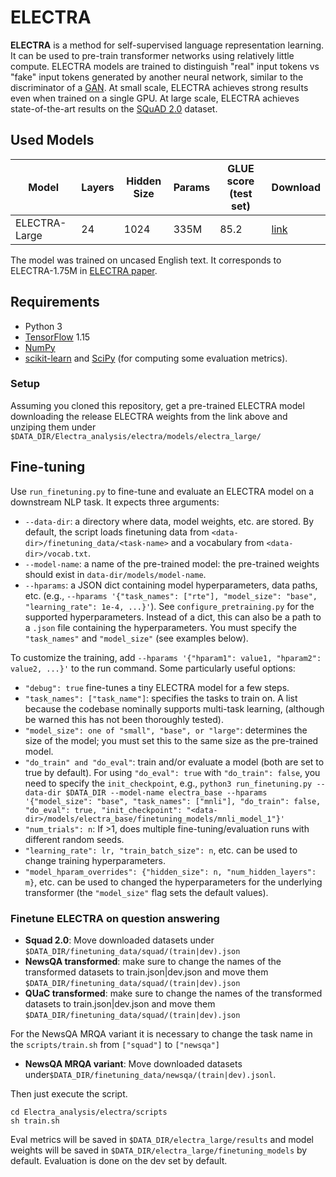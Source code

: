 # ELECTRA

**ELECTRA** is a method for self-supervised language representation learning. It can be used to pre-train transformer networks using relatively little compute. ELECTRA models are trained to distinguish "real" input tokens vs "fake" input tokens generated by another neural network, similar to the discriminator of a [GAN](https://arxiv.org/pdf/1406.2661.pdf). At small scale, ELECTRA achieves strong results even when trained on a single GPU. At large scale, ELECTRA achieves state-of-the-art results on the [SQuAD 2.0](https://rajpurkar.github.io/SQuAD-explorer/) dataset.


## Used Models


| Model | Layers | Hidden Size | Params | GLUE score (test set) | Download |
| --- | --- | --- | --- | ---  | --- |
| ELECTRA-Large | 24 | 1024 | 335M |  85.2 | [link](https://storage.googleapis.com/electra-data/electra_large.zip) |

The model was trained on uncased English text. It corresponds to  ELECTRA-1.75M  in [ELECTRA paper](https://arxiv.org/abs/2003.10555).


## Requirements
* Python 3
* [TensorFlow](https://www.tensorflow.org/) 1.15 
* [NumPy](https://numpy.org/)
* [scikit-learn](https://scikit-learn.org/stable/) and [SciPy](https://www.scipy.org/) (for computing some evaluation metrics).






### Setup
Assuming you cloned this repository, get a pre-trained ELECTRA model downloading the release ELECTRA weights from the link above and unziping them under `$DATA_DIR/Electra_analysis/electra/models/electra_large/`

## Fine-tuning
Use `run_finetuning.py` to fine-tune and evaluate an ELECTRA model on a downstream NLP task. It expects three arguments:

* `--data-dir`: a directory where data, model weights, etc. are stored. By default, the script loads finetuning data from `<data-dir>/finetuning_data/<task-name>` and a vocabulary from `<data-dir>/vocab.txt`.
*  `--model-name`: a name of the pre-trained model: the pre-trained weights should exist in `data-dir/models/model-name`.
* `--hparams`: a JSON dict containing model hyperparameters, data paths, etc. (e.g., `--hparams '{"task_names": ["rte"], "model_size": "base", "learning_rate": 1e-4, ...}'`). See `configure_pretraining.py` for the supported hyperparameters.  Instead of a dict, this can also be a path to a `.json` file containing the hyperparameters. You must specify the `"task_names"` and `"model_size"` (see examples below).

To customize the training, add `--hparams '{"hparam1": value1, "hparam2": value2, ...}'` to the run command. Some particularly useful options:

* `"debug": true` fine-tunes a tiny ELECTRA model for a few steps.
* `"task_names": ["task_name"]`: specifies the tasks to train on. A list because the codebase nominally supports multi-task learning, (although be warned this has not been thoroughly tested).
* `"model_size": one of "small", "base", or "large"`: determines the size of the model; you must set this to the same size as the pre-trained model.
* `"do_train" and "do_eval"`: train and/or evaluate a model (both are set to true by default). For using `"do_eval": true` with `"do_train": false`, you need to specify the `init_checkpoint`, e.g., `python3 run_finetuning.py --data-dir $DATA_DIR --model-name electra_base --hparams '{"model_size": "base", "task_names": ["mnli"], "do_train": false, "do_eval": true, "init_checkpoint": "<data-dir>/models/electra_base/finetuning_models/mnli_model_1"}'`
* `"num_trials": n`: If >1, does multiple fine-tuning/evaluation runs with different random seeds.
* `"learning_rate": lr, "train_batch_size": n`, etc. can be used to change training hyperparameters.
* `"model_hparam_overrides": {"hidden_size": n, "num_hidden_layers": m}`, etc. can be used to changed the hyperparameters for the underlying transformer (the `"model_size"` flag sets the default values).

### Finetune ELECTRA on question answering
* **Squad 2.0**: Move downloaded datasets under `$DATA_DIR/finetuning_data/squad/(train|dev).json`
* **NewsQA transformed**: make sure to change the names of the transformed datasets to train.json|dev.json and move them `$DATA_DIR/finetuning_data/squad/(train|dev).json`
* **QUaC transformed**: make sure to change the names of the transformed datasets to train.json|dev.json and move them `$DATA_DIR/finetuning_data/squad/(train|dev).json`  
  

For the NewsQA MRQA variant it is necessary to change the task name in the `scripts/train.sh` from `["squad"]` to `["newsqa"]`


* **NewsQA MRQA variant**: Move downloaded datasets under`$DATA_DIR/finetuning_data/newsqa/(train|dev).jsonl`.

Then just execute the script.
```
cd Electra_analysis/electra/scripts
sh train.sh
```
Eval metrics will be saved in `$DATA_DIR/electra_large/results` and model weights will be saved in `$DATA_DIR/electra_large/finetuning_models` by default. Evaluation is done on the dev set by default.
